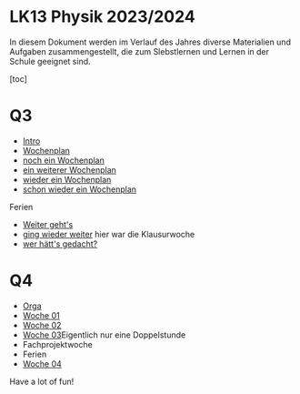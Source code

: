 LK13 Physik 2023/2024
======================

In diesem Dokument werden im Verlauf des Jahres diverse Materialien und Aufgaben zusammengestellt, die zum Slebstlernen und Lernen in der Schule geeignet sind.

[toc]

# Q3

- [Intro](./01_intro.slides.md)
- [Wochenplan](./02_wochenplan.md)
- [noch ein Wochenplan](./03_wochenplan.md)
- [ein weiterer Wochenplan](./04_wochenplan.md)
- [wieder ein Wochenplan](./05_wochenplan.md)
- [schon wieder ein Wochenplan](./06_wochenplan.md)

Ferien

- [Weiter geht's](./07_wochenplan.md)
- [ging wieder weiter](./08_wochenplan.md) hier war die Klausurwoche
- [wer hätt's gedacht?](./09_wochenplan.md)

# Q4

- [Orga](./q4_01_orga.slides.md)
- [Woche 01](./q4_wopla-01.md)
- [Woche 02](./q4_wopla-02.md)
- [Woche 03](./q4_wopla-03.md)Eigentlich nur eine Doppelstunde
- Fachprojektwoche
- Ferien
- [Woche 04](./q4_wopla-04.md)

Have a lot of fun!
